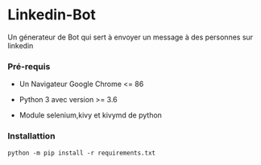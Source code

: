 # Linkedin-Bot


Un génerateur de Bot qui sert à envoyer un message à des personnes sur linkedin


### Pré-requis 

  - Un Navigateur Google Chrome <= 86 
  
  - Python 3 avec version >= 3.6 
  
  - Module selenium,kivy et kivymd de python
  
 
 ### Installattion
 
 `python -m pip install -r requirements.txt`
 
 

